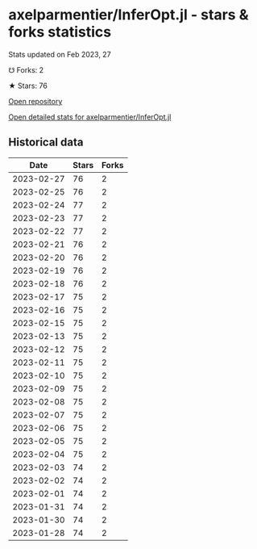 # axelparmentier/InferOpt.jl - stars & forks statistics

Stats updated on Feb 2023, 27

☋ Forks: 2

★ Stars: 76

[Open repository](https://github.com/axelparmentier/InferOpt.jl)

[Open detailed stats for axelparmentier/InferOpt.jl](https://reviewgithub.com/rep/axelparmentier/InferOpt.jl)

## Historical data
| Date | Stars | Forks |
|------|-------|-------|
| 2023-02-27 | 76 | 2 | 
| 2023-02-25 | 76 | 2 | 
| 2023-02-24 | 77 | 2 | 
| 2023-02-23 | 77 | 2 | 
| 2023-02-22 | 77 | 2 | 
| 2023-02-21 | 76 | 2 | 
| 2023-02-20 | 76 | 2 | 
| 2023-02-19 | 76 | 2 | 
| 2023-02-18 | 76 | 2 | 
| 2023-02-17 | 75 | 2 | 
| 2023-02-16 | 75 | 2 | 
| 2023-02-15 | 75 | 2 | 
| 2023-02-13 | 75 | 2 | 
| 2023-02-12 | 75 | 2 | 
| 2023-02-11 | 75 | 2 | 
| 2023-02-10 | 75 | 2 | 
| 2023-02-09 | 75 | 2 | 
| 2023-02-08 | 75 | 2 | 
| 2023-02-07 | 75 | 2 | 
| 2023-02-06 | 75 | 2 | 
| 2023-02-05 | 75 | 2 | 
| 2023-02-04 | 75 | 2 | 
| 2023-02-03 | 74 | 2 | 
| 2023-02-02 | 74 | 2 | 
| 2023-02-01 | 74 | 2 | 
| 2023-01-31 | 74 | 2 | 
| 2023-01-30 | 74 | 2 | 
| 2023-01-28 | 74 | 2 | 

